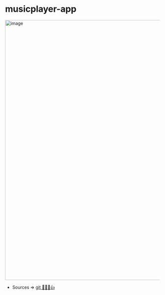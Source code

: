 # musicplayer-app

<img width="846" alt="image" src="https://github.com/Susan-Lee-01/musicplayer-app/assets/109502469/43c1fe85-98bd-47d1-a413-c0fd9f70668f">

* Sources
  => <a href="https://github.com/AsmrProg-YT">git 🙇🏻‍♀️👍</a>
